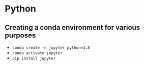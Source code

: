 # Python

## Creating a conda environment for various purposes

* `conda create -n jupyter python=3.8`
* `conda activate jupyter`
* `pip install jupyter`
